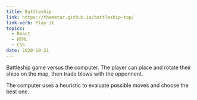 ```yaml
---
title: Battleship
link: https://themetar.github.io/battleship-top/
link-verb: Play it
topics:
  - React
  - HTML
  - CSS
date: 2020-10-21
---
```

Battleship game versus the computer. The player can place and rotate their ships on the map, then trade blows with the opponnent.

The computer uses a heuristic to evaluate possible moves and choose the best one.
